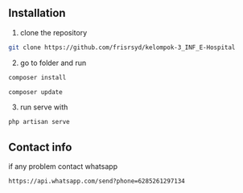 ## Installation

1. clone the repository

```bash
git clone https://github.com/frisrsyd/kelompok-3_INF_E-Hospital
```

2. go to folder and run

```bash
composer install
```
```bash
composer update
```

3. run serve with

```bash
php artisan serve
```

## Contact info

if any problem contact whatsapp

```bash
https://api.whatsapp.com/send?phone=6285261297134
```
